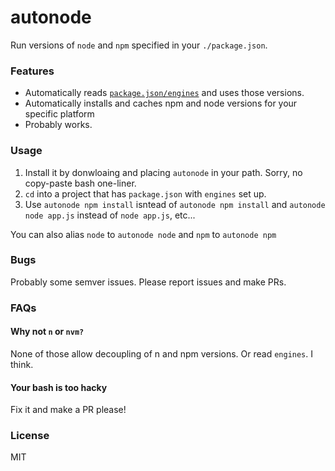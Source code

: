 # autonode

Run versions of `node` and `npm` specified in your `./package.json`.

### Features

 - Automatically reads [`package.json/engines`](https://docs.npmjs.com/files/package.json#engines) and uses those versions.
 - Automatically installs and caches npm and node versions for your specific platform
 - Probably works.

### Usage

 1. Install it by donwloaing and placing `autonode` in your path. Sorry, no copy-paste bash one-liner.
 2. `cd` into a project that has `package.json` with `engines` set up.
 3. Use `autonode npm install` isntead of `autonode npm install` and `autonode node app.js` instead of `node app.js`, etc...

You can also alias `node` to `autonode node` and `npm` to `autonode npm`

### Bugs

Probably some semver issues. Please report issues and make PRs.

### FAQs

#### Why not `n` or `nvm?`

None of those allow decoupling of n and npm versions. Or read `engines`. I think.

#### Your bash is too hacky

Fix it and make a PR please!

### License

MIT
